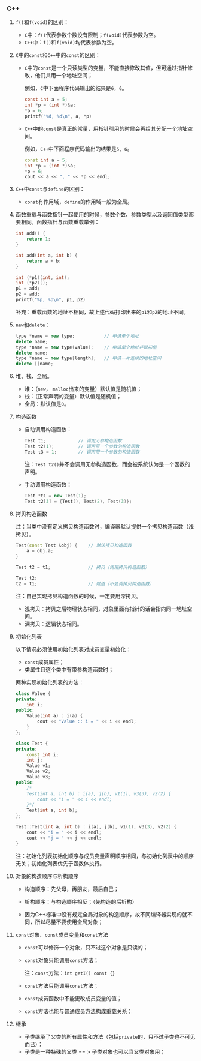 ### C++

1. `f()`和`f(void)`的区别：
   - `C`中：`f()`代表参数个数没有限制；`f(void)`代表参数为空。
   - `C++`中：`f()`和`f(void)`均代表参数为空。

2. `C`中的`const`和`C++`中的`const`的区别：

   - `C`中的`const`是一个只读类型的变量，不能直接修改其值，但可通过指针修改，他们共用一个地址空间；

     例如，`C`中下面程序代码输出的结果是`6, 6`。

     ```c
     const int a = 5;
     int *p = (int *)&a;
     *p = 6;
     printf("%d, %d\n", a, *p)
     ```

   - `C++`中的`const`是真正的常量，用指针引用的时候会再给其分配一个地址空间。

     例如，`C++`中下面程序代码输出的结果是`5, 6`。

     ```c++
     const int a = 5;
     int *p = (int *)&a;
     *p = 6;
     cout << a << ", " << *p << endl;
     ```

3. `C++`中`const`与`define`的区别：

   - `const`有作用域，`define`的作用域一般为全局。

4. 函数重载与函数指针一起使用的时候，参数个数、参数类型以及返回值类型都要相同。函数指针与函数重载举例：

   ```c++
   int add() {
       return 1;
   }
   
   int add(int a, int b) {
       return a + b;
   }
   
   int (*p1)(int, int);
   int (*p2)();
   p1 = add;
   p2 = add;
   printf("%p, %p\n", p1, p2)
   ```

   补充：重载函数的地址不相同，故上述代码打印出来的`p1`和`p2`的地址不同。

5. `new`和`delete`：

   ```c++
   type *name = new type;           // 申请单个地址
   delete name;
   type *name = new type(value);    // 申请单个地址并赋初值
   delete name;
   type *name = new type[length];   // 申请一片连续的地址空间
   delete []name;
   ```

6. 堆、栈、全局。

   - 堆：（`new`， `malloc`出来的变量）默认值是随机值；
   - 栈：（正常声明的变量）默认值是随机值；
   - 全局：默认值是`0`。

7. 构造函数

   - 自动调用构造函数：

     ```c++
     Test t1;            // 调用无参构造函数
     Test t2(1);         // 调用带一个参数的构造函数
     Test t3 = 1;        // 调用带一个参数的构造函数
     ```

     注：`Test t2()`并不会调用无参构造函数，而会被系统认为是一个函数的声明。

   - 手动调用构造函数：

     ```c++
     Test *t1 = new Test(1);
     Test t2[3] = {Test(), Test(2), Test(3)};
     ```

8. 拷贝构造函数

   注：当类中没有定义拷贝构造函数时，编译器默认提供一个拷贝构造函数（浅拷贝）。

   ```c++
   Test(const Test &obj) {    // 默认拷贝构造函数
       a = obj.a;
   }
   
   Test t2 = t1;              // 拷贝（调用拷贝构造函数）
   
   Test t2;
   t2 = t1;                   // 赋值（不会调拷贝构造函数）
   ```

   注：自己实现拷贝构造函数的时候，一定要用深拷贝。

   - 浅拷贝：拷贝之后物理状态相同，对象里面有指针的话会指向同一地址空间。
   - 深拷贝：逻辑状态相同。

9. 初始化列表

   以下情况必须使用初始化列表对成员变量初始化：

   - `const`成员属性；
   - 类属性且这个类中有带参构造函数时；

   两种实现初始化列表的方法：

   ```c++
   class Value {
   private:
       int i;
   public:
       Value(int a) : i(a) {
           cout << "Value :: i = " << i << endl;
       }
   };
   
   class Test {
   private:
       const int i;
       int j;
       Value v1;
       Value v2;
       Value v3;
   public:
       /*
       Test(int a, int b) : i(a), j(b), v1(1), v3(3), v2(2) {
           cout << "i = " << i << endl;
       }*/
       Test(int a, int b);
   };
   
   Test::Test(int a, int b) : i(a), j(b), v1(1), v3(3), v2(2) {
       cout << "i = " << i << endl;
       cout << "j = " << j << endl;
   }
   ```

   注：初始化列表初始化顺序与成员变量声明顺序相同，与初始化列表中的顺序无关；初始化列表优先于函数体执行。

10. 对象的构造顺序与析构顺序

    - 构造顺序：先父母，再朋友，最后自己；

    - 析构顺序：与构造顺序相反；（先构造的后析构）
    - 因为C++标准中没有规定全局对象的构造顺序，故不同编译器实现的就不同，所以尽量不要使用全局对象；

11. `const`对象、`const`成员变量和`const`方法

    - `const`可以修饰一个对象，只不过这个对象是只读的；

    - `const`对象只能调用`const`方法；

      注：`const`方法：`int getI() const {}`

    - `const`方法只能调用`const`方法；

    - `const`成员函数中不能更改成员变量的值；

    - `const`方法也能与普通成员方法构成重载关系；

12. 继承

    - 子类继承了父类的所有属性和方法（包括`private`的，只不过子类也不可见而已）；
    - 子类是一种特殊的父类 == > 子类对象也可以当父类对象用；
